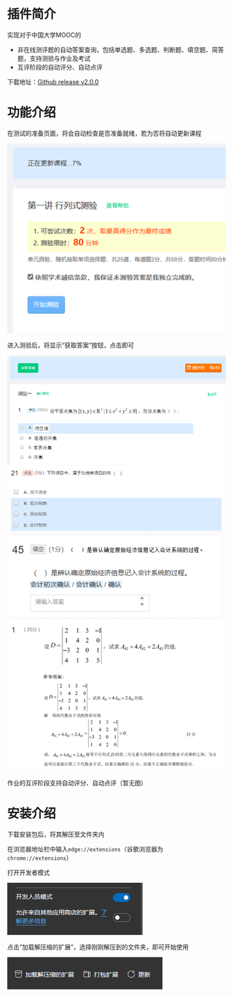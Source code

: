 # 插件简介

实现对于中国大学MOOC的
- 非在线测评题的自动答案查询，包括单选题、多选题、判断题、填空题、简答题，支持测验与作业及考试
- 互评阶段的自动评分、自动点评

下载地址：[Github release v2.0.0](https://github.com/ginnnnnn666/GinsMooc/releases/download/extension/GinsMoocExtension_v2.0.0.zip)

# 功能介绍

在测试的准备页面，将会自动检查是否准备就绪，若为否将自动更新课程

![](/public/extension-updating.png)

进入测验后，将显示“获取答案”按钮，点击即可

![](/public/extension-single-choice.png)
![](/public/extension-multiple-choice.png)
![](/public/extension-completion.png)
![](/public/extension-homework.png)

作业的互评阶段支持自动评分、自动点评（暂无图）

# 安装介绍

下载安装包后，将其解压至文件夹内

在浏览器地址栏中输入`edge://extensions`（谷歌浏览器为`chrome://extensions`）

打开开发者模式

![](/public/extension-developer-mode.png)

点击“加载解压缩的扩展”，选择刚刚解压到的文件夹，即可开始使用

![](/public/extension-load-decompression.png)
